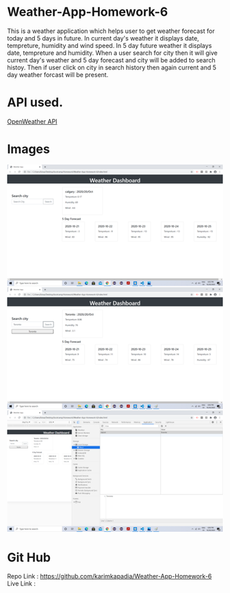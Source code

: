 # Weather-App-Homework-6
This is a weather application which helps user to get weather forecast for today and 5 days in future.  In current day's weather it displays date, tempreture, humidity and wind speed. In 5 day future weather it displays date, tempreture and humidity. When a user search for city then it will give current day's weather and 5 day forecast and city will be added to search histoy. Then if user click on city in search history then again current and 5 day weather forcast will be present.

# API used.
[OpenWeather API](https://openweathermap.org/api)


# Images
![Home page](./images/homepage.png)
![Search City page](./images/searchCitypage.png)
![HSearch History page](./images/localstoragepage.png)

# Git Hub
Repo Link : https://github.com/karimkapadia/Weather-App-Homework-6
Live Link : 
